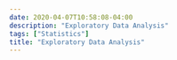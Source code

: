 ```yaml
---
date: 2020-04-07T10:58:08-04:00
description: "Exploratory Data Analysis"
tags: ["Statistics"]
title: "Exploratory Data Analysis"
---
```

